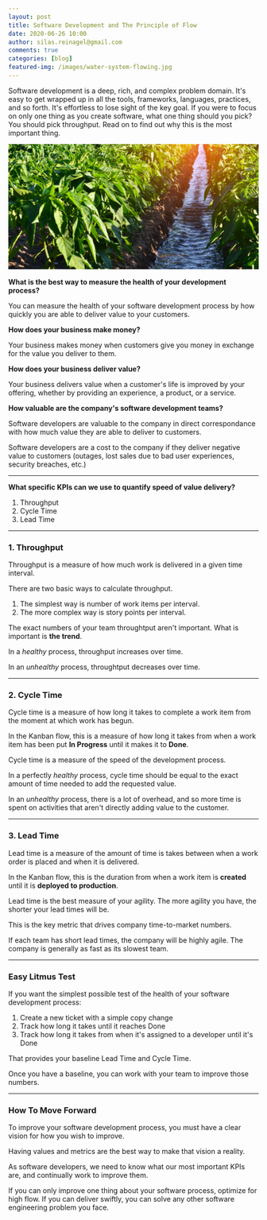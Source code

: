 ```yaml
---
layout: post
title: Software Development and The Principle of Flow
date: 2020-06-26 10:00
author: silas.reinagel@gmail.com
comments: true
categories: [blog]
featured-img: /images/water-system-flowing.jpg
---
```


Software development is a deep, rich, and complex problem domain. It's easy to get wrapped up in all the tools, frameworks, languages, practices, and so forth. It's effortless to lose sight of the key goal. If you were to focus on only one thing as you create software, what one thing should you pick? You should pick throughput. Read on to find out why this is the most important thing.

<img src="/images/water-system-flowing.jpg" alt="Flowing water used for growing crops." />

**What is the best way to measure the health of your development process?**

You can measure the health of your software development process by how quickly you are able to deliver value to your customers.

**How does your business make money?**

Your business makes money when customers give you money in exchange for the value you deliver to them.

**How does your business deliver value?**

Your business delivers value when a customer's life is improved by your offering, whether by providing an experience, a product, or a service.

**How valuable are the company's software development teams?**

Software developers are valuable to the company in direct correspondance with how much value they are able to deliver to customers.

Software developers are a cost to the company if they deliver negative value to customers (outages, lost sales due to bad user experiences, security breaches, etc.)

----

**What specific KPIs can we use to quantify speed of value delivery?**

1. Throughput
2. Cycle Time
3. Lead Time

----

### 1. Throughput

Throughput is a measure of how much work is delivered in a given time interval. 

There are two basic ways to calculate throughput. 

1. The simplest way is number of work items per interval.
2. The more complex way is story points per interval.

The exact numbers of your team throughtput aren't important. What is important is **the trend**. 

In a *healthy* process, throughput increases over time. 

In an *unhealthy* process, throughtput decreases over time. 

---

### 2. Cycle Time

Cycle time is a measure of how long it takes to complete a work item from the moment at which work has begun.

In the Kanban flow, this is a measure of how long it takes from when a work item has been put **In Progress** until it makes it to **Done**.

Cycle time is a measure of the speed of the development process.

In a perfectly *healthy* process, cycle time should be equal to the exact amount of time needed to add the requested value.

In an *unhealthy* process, there is a lot of overhead, and so more time is spent on activities that aren't directly adding value to the customer.


----

### 3. Lead Time

Lead time is a measure of the amount of time is takes between when a work order is placed and when it is delivered.

In the Kanban flow, this is the duration from when a work item is **created** until it is **deployed to production**.

Lead time is the best measure of your agility. The more agility you have, the shorter your lead times will be.

This is the key metric that drives company time-to-market numbers.

If each team has short lead times, the company will be highly agile. The company is generally as fast as its slowest team.

----

### Easy Litmus Test

If you want the simplest possible test of the health of your software development process:

1. Create a new ticket with a simple copy change
2. Track how long it takes until it reaches Done
3. Track how long it takes from when it's assigned to a developer until it's Done

That provides your baseline Lead Time and Cycle Time.

Once you have a baseline, you can work with your team to improve those numbers.

----

### How To Move Forward

To improve your software development process, you must have a clear vision for how you wish to improve.

Having values and metrics are the best way to make that vision a reality.

As software developers, we need to know what our most important KPIs are, and continually work to improve them.

If you can only improve one thing about your software process, optimize for high flow. If you can deliver swiftly, you can solve any other software engineering problem you face.
